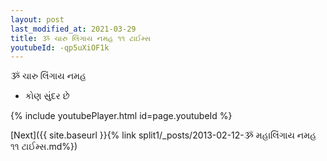 ```yaml
---
layout: post
last_modified_at: 2021-03-29
title: ૐ ચારુ લિંગાય નમહ ૧૧ ટાઈમ્સ
youtubeId: -qp5uXiOF1k
---
```

 
 
 ૐ ચારુ લિંગાય નમહ  
 
 -  કોણ સુંદર છે 
 
  
 
  
 
 
 
 
 
 


{% include youtubePlayer.html id=page.youtubeId %}
 
[Next]({{ site.baseurl }}{% link  split1/_posts/2013-02-12-ૐ મહાલિંગાય નમહ ૧૧ ટાઈમ્સ.md%})
 
